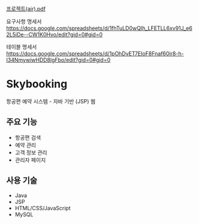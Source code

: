[프로젝트(air).pdf](https://github.com/user-attachments/files/22106898/air.pdf)

요구사항 명세서 https://docs.google.com/spreadsheets/d/1fhTuLD0wQIh_LFETLL6xv91J_e62L5iDe--CW1K0Hvo/edit?gid=0#gid=0

테이블 명세서  https://docs.google.com/spreadsheets/d/1pOhDvET7EIoF8Fnaf60ir8-h-I34NmywiwHDD8lgFbo/edit?gid=0#gid=0


# Skybooking
항공편 예약 시스템 - 자바 기반 (JSP) 웹

## 주요 기능
- 항공편 검색
- 예약 관리
- 고객 정보 관리
- 관리자 페이지


## 사용 기술
- Java
- JSP
- HTML/CSS/JavaScript
- MySQL

  
